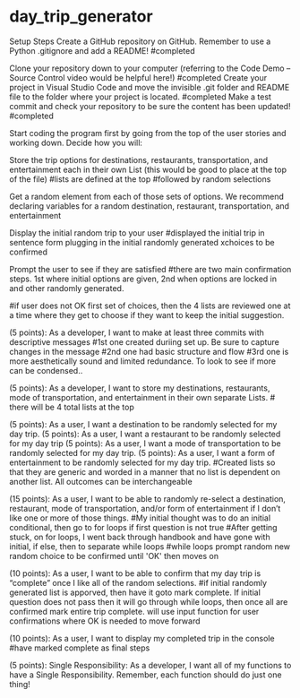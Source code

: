 # day_trip_generator

Setup Steps
Create a GitHub repository on GitHub. Remember to use a Python .gitignore and add a README!
    #completed

Clone your repository down to your computer (referring to the Code Demo – Source Control video would be helpful here!) 
    #completed
Create your project in Visual Studio Code and move the invisible .git folder and README file to the folder where your project is located.
    #completed
Make a test commit and check your repository to be sure the content has been updated!
    #completed

Start coding the program first by going from the top of the user stories and working down. Decide how you will:


Store the trip options for destinations, restaurants, transportation, and entertainment each in their own List (this would be good to place at the top of the file)
    #lists are defined at the top
    #followed by random selections

Get a random element from each of those sets of options. We recommend declaring variables for a random destination, restaurant, transportation, and entertainment

Display the initial random trip to your user
#displayed the initial trip in sentence form plugging in the initial randomly generated xchoices to be confirmed

Prompt the user to see if they are satisfied 
#there are two main confirmation steps. 1st where initial options are given, 2nd when options are locked in and other randomly generated.

#if user does not OK first set of choices, then the 4 lists are reviewed one at a time where they get to choose if they want to keep the initial suggestion.



(5 points): As a developer, I want to make at least three commits with descriptive messages 
    #1st one created duriing set up.  Be sure to capture changes in the message
    #2nd one had basic structure and flow
    #3rd one is more aesthetically sound and limited redundance.  To look to see if more can be condensed..

(5 points):  As a developer, I want to store my destinations, restaurants, mode of transportation, and entertainment in their own separate Lists. 
    # there will be 4 total lists at the top


(5 points): As a user, I want a destination to be randomly selected for my day trip. 
(5 points): As a user, I want a restaurant to be randomly selected for my day trip
(5 points): As a user, I want a mode of transportation to be randomly selected for my day trip. 
(5 points): As a user, I want a form of entertainment to be randomly selected for my day trip.
    #Created lists so that they are generic and worded in a manner that no list is dependent on another list.  All outcomes can be interchangeable


(15 points): As a user, I want to be able to randomly re-select a destination, restaurant, mode of transportation, and/or form of entertainment if I don’t like one or more of those things.
    #My initial thought was to do an initial conditional, then go to for loops if first question is not true
    #After getting stuck, on for loops, I went back through handbook and have gone with initial, if else, then to separate while loops
    #while loops prompt random new random choice to be confirmed until 'OK' then moves on 

(10 points): As a user, I want to be able to confirm that my day trip is “complete” once I like all of the random selections.
    #if initial randomly generated list is apporved, then have it goto mark complete.  If initial question does not pass then it will go through while loops, then once all are confirmed mark entire trip complete.  will use input function for user confirmations where OK is needed to move forward
    

(10  points): As a user, I want to display my completed trip in the console
    #have marked complete as final steps


(5 points): Single Responsibility: As a developer, I want all of my functions to have a Single Responsibility. Remember, each function should do just one thing! 